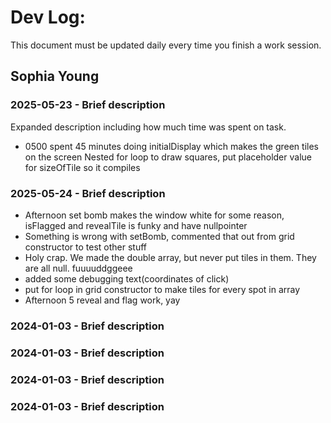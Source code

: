 # Dev Log:

This document must be updated daily every time you finish a work session.

## Sophia Young

### 2025-05-23 - Brief description
Expanded description including how much time was spent on task.
- 0500 spent 45 minutes doing initialDisplay which makes the green tiles on the screen
    Nested for loop to draw squares, put placeholder value for sizeOfTile so it compiles
### 2025-05-24 - Brief description
- Afternoon set bomb makes the window white for some reason, isFlagged and revealTile is funky and have nullpointer
- Something is wrong with setBomb, commented that out from grid constructor to test other stuff
- Holy crap. We made the double array, but never put tiles in them. They are all null. fuuuuddggeee
- added some debugging text(coordinates of click)
- put for loop in grid constructor to make tiles for every spot in array
- Afternoon 5 reveal and flag work, yay

### 2024-01-03 - Brief description
### 2024-01-03 - Brief description
### 2024-01-03 - Brief description
### 2024-01-03 - Brief description
